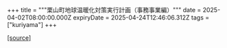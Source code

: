 +++
title = """栗山町地球温暖化対策実行計画（事務事業編）"""
date = 2025-04-02T08:00:00.000Z
expiryDate = 2025-04-24T12:46:06.312Z
tags = ["kuriyama"]
+++


[[source]](https://www.town.kuriyama.hokkaido.jp/site/-/-.html)
